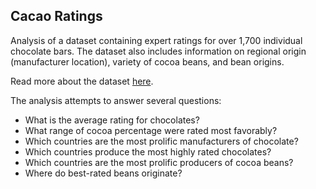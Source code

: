 ## Cacao Ratings

Analysis of a dataset containing expert ratings for over 1,700 individual chocolate bars. The dataset also includes information on regional origin (manufacturer location), variety of cocoa beans, and bean origins.

Read more about the dataset [here](https://www.kaggle.com/rtatman/chocolate-bar-ratings). 

The analysis attempts to answer several questions: 
- What is the average rating for chocolates? 
- What range of cocoa percentage were rated most favorably?
- Which countries are the most prolific manufacturers of chocolate?
- Which countries produce the most highly rated chocolates?
- Which countries are the most prolific producers of cocoa beans?
- Where do best-rated beans originate?
